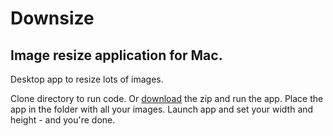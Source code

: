 # Downsize
## Image resize application for Mac.

Desktop app to resize lots of images.

Clone directory to run code. Or <a href="http://privat.bahnhof.se/wb989884/coreML/Downsize.zip">download</a> the zip and run the app. 
Place the app in the folder with all your images. 
Launch app and set your width and height - and you're done.
